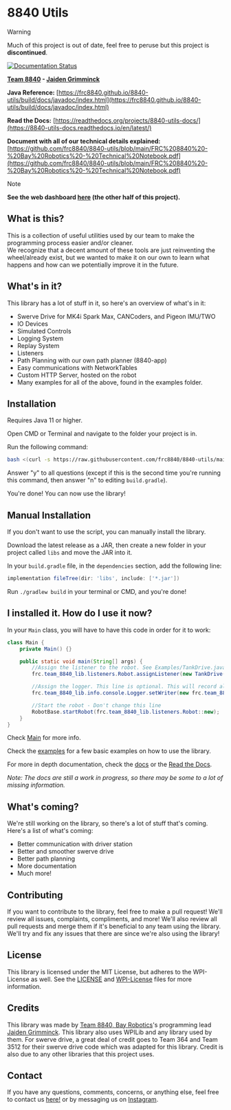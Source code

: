 # 8840 Utils

> [!WARNING]
> Much of this project is out of date, feel free to peruse but this project is __discontinued__.

[![Documentation Status](https://readthedocs.org/projects/8840-utils-docs/badge/?version=latest)](https://8840-utils-docs.readthedocs.io/en/latest/?badge=latest)

**[Team 8840](https://team8840.org) - [Jaiden Grimminck](https://github.com/jaidenagrimminck)**
  
**Java Reference:**
[https://frc8840.github.io/8840-utils/build/docs/javadoc/index.html](https://frc8840.github.io/8840-utils/build/docs/javadoc/index.html)

**Read the Docs:** [https://readthedocs.org/projects/8840-utils-docs/](https://8840-utils-docs.readthedocs.io/en/latest/)

**Document with all of our technical details explained:** [https://github.com/frc8840/8840-utils/blob/main/FRC%208840%20-%20Bay%20Robotics%20-%20Technical%20Notebook.pdf](https://github.com/frc8840/8840-utils/blob/main/FRC%208840%20-%20Bay%20Robotics%20-%20Technical%20Notebook.pdf)

> [!NOTE]
> **See the web dashboard [here](https://github.com/frc8840/8840-app) (the other half of this project).**

## What is this?

This is a collection of useful utilities used by our team to make the programming process easier and/or cleaner.  
We recognize that a decent amount of these tools are just reinventing the wheel/already exist, but we wanted to make it on our own to learn what happens and how can we potentially improve it in the future.

## What's in it?

This library has a lot of stuff in it, so here's an overview of what's in it:

- Swerve Drive for MK4i Spark Max, CANCoders, and Pigeon IMU/TWO
- IO Devices
- Simulated Controls
- Logging System
- Replay System
- Listeners
- Path Planning with our own path planner (8840-app)
- Easy communications with NetworkTables
- Custom HTTP Server, hosted on the robot
- Many examples for all of the above, found in the examples folder.

## Installation

Requires Java 11 or higher.

Open CMD or Terminal and navigate to the folder your project is in.

Run the following command:

```bash
bash <(curl -s https://raw.githubusercontent.com/frc8840/8840-utils/main/setup.sh)
```

Answer "y" to all questions (except if this is the second time you're running this command, then answer "n" to editing `build.gradle`).

You're done! You can now use the library!

## Manual Installation

If you don't want to use the script, you can manually install the library.

Download the latest release as a JAR, then create a new folder in your project called `libs` and move the JAR into it.

In your `build.gradle` file, in the `dependencies` section, add the following line:

```groovy
implementation fileTree(dir: 'libs', include: ['*.jar'])
```

Run `./gradlew build` in your terminal or CMD, and you're done!

## I installed it. How do I use it now?

In your `Main` class, you will have to have this code in order for it to work:  

```java
class Main {
    private Main() {}

    public static void main(String[] args) {
        //Assign the listener to the robot. See Examples/TankDrive.java for more info.
        frc.team_8840_lib.listeners.Robot.assignListener(new TankDrive());

        //Assign the logger. This line is optional. This will record all files to the default directory, at "~/8840applogs"
        frc.team_8840_lib.info.console.Logger.setWriter(new frc.team_8840_lib.info.console.FileWriter("default"));

        //Start the robot - Don't change this line
        RobotBase.startRobot(frc.team_8840_lib.listeners.Robot::new);
    }
}
```

Check [Main](https://github.com/frc8840/8840-utils/blob/main/src/main/java/frc/team_8840_lib/Main.java) for more info.

Check the [examples](https://github.com/frc8840/8840-utils/blob/main/src/main/java/frc/team_8840_lib/examples) for a few basic examples on how to use the library.

For more in depth documentation, check the [docs](https://frc8840.github.io/8840-utils/build/docs/javadoc/index.html) or the [Read the Docs](https://8840-utils-docs.readthedocs.io/en/latest/).

*Note: The docs are still a work in progress, so there may be some to a lot of missing information.*

## What's coming?

We're still working on the library, so there's a lot of stuff that's coming. Here's a list of what's coming:

- Better communication with driver station
- Better and smoother swerve drive
- Better path planning
- More documentation
- Much more!

## Contributing

If you want to contribute to the library, feel free to make a pull request!
We'll review all issues, complaints, compliments, and more! We'll also review all pull requests and merge them if it's beneficial to any team using the library.  
We'll try and fix any issues that there are since we're also using the library!

## License

This library is licensed under the MIT License, but adheres to the WPI-License as well. See the [LICENSE](https://github.com/frc8840/8840-utils/blob/main/LICENSE) and [WPI-License](https://github.com/frc8840/8840-utils/blob/main/WPILib-License.md) files for more information.

## Credits

This library was made by [Team 8840, Bay Robotics](https://team8840.org)'s programming lead [Jaiden Grimminck](https://github.com/jaidenagrimminck). This library also uses WPILib and any library used by them.
For swerve drive, a great deal of credit goes to Team 364 and Team 3512 for their swerve drive code which was adapted for this library.
Credit is also due to any other libraries that this project uses.

## Contact

If you have any questions, comments, concerns, or anything else, feel free to contact us [here!](https://www.team8840.org/contact) or by messaging us on [Instagram](https://www.instagram.com/bay_robotics/).
